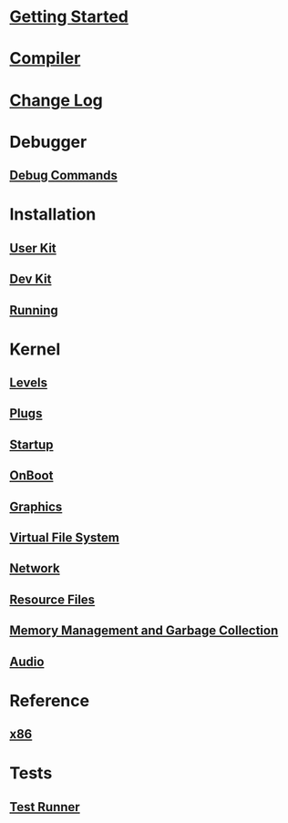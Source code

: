 # [Getting Started](GettingStarted.md)

# [Compiler](Compiler/il2cpu.md)

# [Change Log](Changelog.md)

# Debugger
## [Debug Commands](Debugger/DebugCommands.md)

# Installation
## [User Kit](Installation/UserKit.md)
## [Dev Kit](Installation/DevKit.md)
## [Running](Installation/Running.md)

# Kernel
## [Levels](Kernel/Levels.md)
## [Plugs](Kernel/Plugs.md)
## [Startup](Kernel/Startup.md)
## [OnBoot](Kernel/OnBoot.md)
## [Graphics](Kernel/CGS.md)
## [Virtual File System](Kernel/VFS.md)
## [Network](Kernel/Network.md)
## [Resource Files](Kernel/ManifestResouceStream.md)
## [Memory Management and Garbage Collection](Kernel/MemoryManagement.md)
## [Audio](Kernel/Audio.md)

# Reference
## [x86](Reference/x86.md)

# Tests
## [Test Runner](Tests/TestRunner.md)
